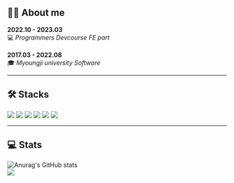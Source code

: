 
## 👩‍💻 About me <br>

<strong>2022.10 - 2023.03 </strong><br>
:computer: <em> Programmers Devcourse FE part </em><br><br>
<strong>2017.03 - 2022.08 </strong><br>
:mortar_board: <em> Myoungji university Software </em><br>

* * *

## 🛠️ Stacks  <br>
<img src="https://img.shields.io/badge/HTML5-E34F26?style=flat&logo=HTML5&logoColor=white"/> <img src="https://img.shields.io/badge/CSS3-1572B6?style=flat&logo=css3&logoColor=white"/> <img src="https://img.shields.io/badge/Javascript-F7DF1E?style=flat&logo=Javascript&logoColor=white"/> <img src="https://img.shields.io/badge/Typescript-3178C6?style=flat-square&logo=Typescript&logoColor=white"/> <img src="https://img.shields.io/badge/React-61DAFB?style=flat&logo=react&logoColor=white"/> <img src="https://img.shields.io/badge/Vue-4FC08D?style=flat&logo=Vue.js&logoColor=white"/>

* * *

## 💻 Stats  <br>
![Anurag's GitHub stats](https://github-readme-stats-sigma-five.vercel.app/api?username=Heojiyeon&theme=radical&show_icons=true)  <br> <img src="https://github-readme-stats-sigma-five.vercel.app/api/top-langs/?username=Heojiyeon&&theme=radical&layout=compact">
